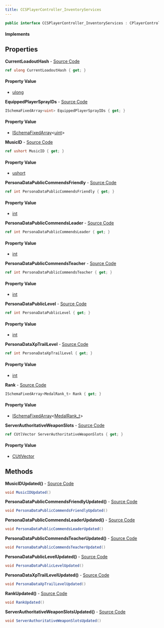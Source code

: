 ```yaml
---
title: CCSPlayerController_InventoryServices
---
```


```csharp
public interface CCSPlayerController_InventoryServices : CPlayerControllerComponent, ISchemaClass<CPlayerControllerComponent>, ISchemaClass<CCSPlayerController_InventoryServices>, ISchemaField, ISchemaClass, INativeHandle
```

#### Implements

## Properties

**CurrentLoadoutHash** - [Source Code](https://github.com/swiftly-solution/swiftlys2/blob/main/managed/src/SwiftlyS2.Generated/Schemas/Interfaces/CCSPlayerController_InventoryServices.cs#L32)

```csharp
ref ulong CurrentLoadoutHash { get; }
```

#### Property Value

- [ulong](https://learn.microsoft.com/dotnet/api/system.uint64)

**EquippedPlayerSprayIDs** - [Source Code](https://github.com/swiftly-solution/swiftlys2/blob/main/managed/src/SwiftlyS2.Generated/Schemas/Interfaces/CCSPlayerController_InventoryServices.cs#L30)

```csharp
ISchemaFixedArray<uint> EquippedPlayerSprayIDs { get; }
```

#### Property Value

- [ISchemaFixedArray](/docs/api/shared/schemas/ischemafixedarray-1)<[uint](https://learn.microsoft.com/dotnet/api/system.uint32)>

**MusicID** - [Source Code](https://github.com/swiftly-solution/swiftlys2/blob/main/managed/src/SwiftlyS2.Generated/Schemas/Interfaces/CCSPlayerController_InventoryServices.cs#L16)

```csharp
ref ushort MusicID { get; }
```

#### Property Value

- [ushort](https://learn.microsoft.com/dotnet/api/system.uint16)

**PersonaDataPublicCommendsFriendly** - [Source Code](https://github.com/swiftly-solution/swiftlys2/blob/main/managed/src/SwiftlyS2.Generated/Schemas/Interfaces/CCSPlayerController_InventoryServices.cs#L26)

```csharp
ref int PersonaDataPublicCommendsFriendly { get; }
```

#### Property Value

- [int](https://learn.microsoft.com/dotnet/api/system.int32)

**PersonaDataPublicCommendsLeader** - [Source Code](https://github.com/swiftly-solution/swiftlys2/blob/main/managed/src/SwiftlyS2.Generated/Schemas/Interfaces/CCSPlayerController_InventoryServices.cs#L22)

```csharp
ref int PersonaDataPublicCommendsLeader { get; }
```

#### Property Value

- [int](https://learn.microsoft.com/dotnet/api/system.int32)

**PersonaDataPublicCommendsTeacher** - [Source Code](https://github.com/swiftly-solution/swiftlys2/blob/main/managed/src/SwiftlyS2.Generated/Schemas/Interfaces/CCSPlayerController_InventoryServices.cs#L24)

```csharp
ref int PersonaDataPublicCommendsTeacher { get; }
```

#### Property Value

- [int](https://learn.microsoft.com/dotnet/api/system.int32)

**PersonaDataPublicLevel** - [Source Code](https://github.com/swiftly-solution/swiftlys2/blob/main/managed/src/SwiftlyS2.Generated/Schemas/Interfaces/CCSPlayerController_InventoryServices.cs#L20)

```csharp
ref int PersonaDataPublicLevel { get; }
```

#### Property Value

- [int](https://learn.microsoft.com/dotnet/api/system.int32)

**PersonaDataXpTrailLevel** - [Source Code](https://github.com/swiftly-solution/swiftlys2/blob/main/managed/src/SwiftlyS2.Generated/Schemas/Interfaces/CCSPlayerController_InventoryServices.cs#L28)

```csharp
ref int PersonaDataXpTrailLevel { get; }
```

#### Property Value

- [int](https://learn.microsoft.com/dotnet/api/system.int32)

**Rank** - [Source Code](https://github.com/swiftly-solution/swiftlys2/blob/main/managed/src/SwiftlyS2.Generated/Schemas/Interfaces/CCSPlayerController_InventoryServices.cs#L18)

```csharp
ISchemaFixedArray<MedalRank_t> Rank { get; }
```

#### Property Value

- [ISchemaFixedArray](/docs/api/shared/schemas/ischemafixedarray-1)<[MedalRank_t](/docs/api/shared/schemadefinitions/medalrank_t)>

**ServerAuthoritativeWeaponSlots** - [Source Code](https://github.com/swiftly-solution/swiftlys2/blob/main/managed/src/SwiftlyS2.Generated/Schemas/Interfaces/CCSPlayerController_InventoryServices.cs#L35)

```csharp
ref CUtlVector ServerAuthoritativeWeaponSlots { get; }
```

#### Property Value

- [CUtlVector](/docs/api/shared/natives/cutlvector)

## Methods

**MusicIDUpdated()** - [Source Code](https://github.com/swiftly-solution/swiftlys2/blob/main/managed/src/SwiftlyS2.Generated/Schemas/Interfaces/CCSPlayerController_InventoryServices.cs#L37)

```csharp
void MusicIDUpdated()
```

**PersonaDataPublicCommendsFriendlyUpdated()** - [Source Code](https://github.com/swiftly-solution/swiftlys2/blob/main/managed/src/SwiftlyS2.Generated/Schemas/Interfaces/CCSPlayerController_InventoryServices.cs#L42)

```csharp
void PersonaDataPublicCommendsFriendlyUpdated()
```

**PersonaDataPublicCommendsLeaderUpdated()** - [Source Code](https://github.com/swiftly-solution/swiftlys2/blob/main/managed/src/SwiftlyS2.Generated/Schemas/Interfaces/CCSPlayerController_InventoryServices.cs#L40)

```csharp
void PersonaDataPublicCommendsLeaderUpdated()
```

**PersonaDataPublicCommendsTeacherUpdated()** - [Source Code](https://github.com/swiftly-solution/swiftlys2/blob/main/managed/src/SwiftlyS2.Generated/Schemas/Interfaces/CCSPlayerController_InventoryServices.cs#L41)

```csharp
void PersonaDataPublicCommendsTeacherUpdated()
```

**PersonaDataPublicLevelUpdated()** - [Source Code](https://github.com/swiftly-solution/swiftlys2/blob/main/managed/src/SwiftlyS2.Generated/Schemas/Interfaces/CCSPlayerController_InventoryServices.cs#L39)

```csharp
void PersonaDataPublicLevelUpdated()
```

**PersonaDataXpTrailLevelUpdated()** - [Source Code](https://github.com/swiftly-solution/swiftlys2/blob/main/managed/src/SwiftlyS2.Generated/Schemas/Interfaces/CCSPlayerController_InventoryServices.cs#L43)

```csharp
void PersonaDataXpTrailLevelUpdated()
```

**RankUpdated()** - [Source Code](https://github.com/swiftly-solution/swiftlys2/blob/main/managed/src/SwiftlyS2.Generated/Schemas/Interfaces/CCSPlayerController_InventoryServices.cs#L38)

```csharp
void RankUpdated()
```

**ServerAuthoritativeWeaponSlotsUpdated()** - [Source Code](https://github.com/swiftly-solution/swiftlys2/blob/main/managed/src/SwiftlyS2.Generated/Schemas/Interfaces/CCSPlayerController_InventoryServices.cs#L44)

```csharp
void ServerAuthoritativeWeaponSlotsUpdated()
```

